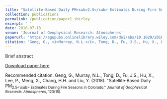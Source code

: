 ```yaml
---
title: "Satellite‐Based Daily PM<sub>2.5</sub> Estimates During Fire Seasons in Colorado."
collection: publications
permalink: /publication/paper1_shirley
excerpt: ' '
date: 2018-07-13
venue: 'Journal of Geophysical Research: Atmospheres'
paperurl: 'https://agupubs.onlinelibrary.wiley.com/doi/abs/10.1029/2018JD028573'
citation: 'Geng, G., <i>Murray, N.L.</i>, Tong, D., Fu, J.S., Hu, X., Lee, P., Meng, X., Chang, H.H. and Liu, Y. (2018). &quot;Satellite‐Based Daily PM<sub>2.5</sub> Estimates During Fire Seasons in Colorado.&quot; <i>Journal of Geophysical Research: Atmospheres</i>, 123(15).'
---
```

Brief abstract

[Download paper here](https://agupubs.onlinelibrary.wiley.com/doi/abs/10.1029/2018JD028573)

Recommended citation: Geng, G., Murray, N.L., Tong, D., Fu, J.S., Hu, X., Lee, P., Meng, X., Chang, H.H. and Liu, Y. (2018). &quot;Satellite‐Based Daily PM<sub>2.5<\sub> Estimates During Fire Seasons in Colorado.&quot; <i>Journal of Geophysical Research: Atmospheres</i>, 123(15).
